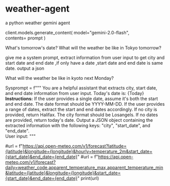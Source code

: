 # weather-agent
a python weather gemini agent

client.models.generate_content(
      model="gemini-2.0-flash",      
      contents= prompt )

What's tomorrow's date? What will the weather be like in Tokyo tomorrow?

give me a system prompt, extract information from user input to get city and start date and end date ,if only have a date ,start date and end date is same date. output a json

What will the weather be like in kyoto next Monday?



Sysprompt = f""" You are a helpful assistant that extracts city, start date, and end date information from user input. Today's date is: {Today} 
**Instructions:** 
If the user provides a single date, assume it's both the start and end date. The date format should be YYYY-MM-DD.
If the user provides a range of dates, extract the start and end dates accordingly. 
If no city is provided, return Halifax. The city format should be Losangels.
If no dates are provided, return today's date.
Output a JSON object containing the extracted information with the following keys: "city", "start_date", and "end_date".  
User input:
"""

#url = f"https://api.open-meteo.com/v1/forecast?latitude={latitude}&longitude={longitude}&hourly=temperature_2m&start_date={start_date}&end_date={end_date}"
#url = f"https://api.open-meteo.com/v1/forecast?daily=weather_code,apparent_temperature_max,apparent_temperature_min&latitude={latitude}&longitude={longitude}&start_date={start_date}&end_date={end_date}"
print(url)
